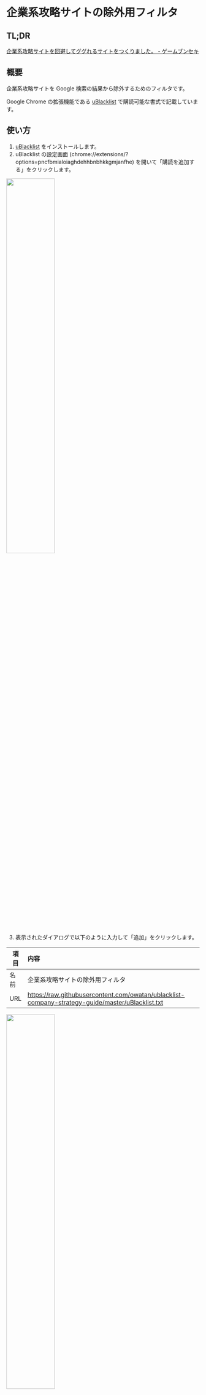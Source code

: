 # 企業系攻略サイトの除外用フィルタ

## TL;DR
[企業系攻略サイトを回避してググれるサイトをつくりました。 - ゲームブンセキ](https://gamebunseki.hatenablog.com/entry/2019/11/26/231054)

## 概要

企業系攻略サイトを Google 検索の結果から除外するためのフィルタです。

Google Chrome の拡張機能である [uBlacklist](https://chrome.google.com/webstore/detail/ublacklist/pncfbmialoiaghdehhbnbhkkgmjanfhe?hl=ja) で購読可能な書式で記載しています。

## 使い方

1. [uBlacklist](https://chrome.google.com/webstore/detail/ublacklist/pncfbmialoiaghdehhbnbhkkgmjanfhe?hl=ja) をインストールします。
2. uBlacklist の設定画面 (chrome://extensions/?options=pncfbmialoiaghdehhbnbhkkgmjanfhe) を開いて「購読を追加する」をクリックします。

<img src="options.jpg" width="50%">

3. 表示されたダイアログで以下のように入力して「追加」をクリックします。

| 項目 | 内容 |
| ---- | :------- |
| 名前 | 企業系攻略サイトの除外用フィルタ |
| URL  | https://raw.githubusercontent.com/owatan/ublacklist-company-strategy-guide/master/uBlacklist.txt |

<img src="dialog.jpg" width="50%">

## 謝辞

素晴らしい拡張機能である uBlacklist の作者の [@iorate](https://github.com/iorate) 氏に感謝いたします。

## 関連リンク

* [iorate/uBlacklist: Blocks specific sites from appearing in Google search results](https://github.com/iorate/uBlacklist)
* [Personal Blocklist の代替になりそうな Chrome 拡張機能を作ってみた - Qiita](https://qiita.com/iorate/items/9ff65360fbdf4082476a)
* [Stack Overflowの英語から日本語に機械翻訳されたコンテンツのサイトについてどう思いますか？ \- スタック・オーバーフローMeta](https://ja.meta.stackoverflow.com/questions/2905/stack-overflow%E3%81%AE%E8%8B%B1%E8%AA%9E%E3%81%8B%E3%82%89%E6%97%A5%E6%9C%AC%E8%AA%9E%E3%81%AB%E6%A9%9F%E6%A2%B0%E7%BF%BB%E8%A8%B3%E3%81%95%E3%82%8C%E3%81%9F%E3%82%B3%E3%83%B3%E3%83%86%E3%83%B3%E3%83%84%E3%81%AE%E3%82%B5%E3%82%A4%E3%83%88%E3%81%AB%E3%81%A4%E3%81%84%E3%81%A6%E3%81%A9%E3%81%86%E6%80%9D%E3%81%84%E3%81%BE%E3%81%99%E3%81%8B)
* [Googleの検索結果から機械翻訳でおかしな日本語に翻訳されているQ&Aサイトを非表示にする – Ewig Leere\(Lab2\)](https://labor.ewigleere.net/2019/04/03/extension-exclude-to-faqservice-from-google-search/)
* [Taraflex/Back2stackoverflow: Userscript for redirect to stackoverflow.com from machine-translated sites](https://github.com/Taraflex/Back2stackoverflow)

## License

CC0 1.0
